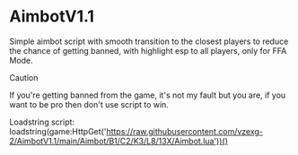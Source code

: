 # AimbotV1.1
Simple aimbot script with smooth transition to the closest players to reduce the chance of getting banned, with highlight esp to all players, only for FFA Mode. 

> [!CAUTION]
> If you're getting banned from the game, it's not my fault but you are, if you want to be pro then don't use script to win.

Loadstring script:
loadstring(game:HttpGet('https://raw.githubusercontent.com/vzexg-2/AimbotV1.1/main/Aimbot/B1/C2/K3/L8/13X/Aimbot.lua'))()
